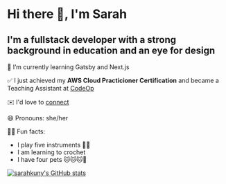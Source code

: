 
# Hi there 👋, I'm Sarah

## I'm a fullstack developer with a strong background in education and an eye for design

🌱 I’m currently learning Gatsby and Next.js

✅ I just achieved my **AWS Cloud Practicioner Certification** and became a Teaching Assistant at [CodeOp](https://codeop.tech)

✉️ I'd love to [connect](https://www.linkedin.com/in/sarahkuny/)

😄 Pronouns: she/her

💃🏻 Fun facts:

- I play five instruments 🎻🎹
- I am learning to crochet
- I have four pets 🐱🐱🐱🐶

[![sarahkuny's GitHub stats](https://github-readme-stats.vercel.app/api?username=sarahkuny)](https://github.com/sarahkuny/github-readme-stats)

<!--
**sarahkuny/sarahkuny** is a ✨ _special_ ✨ repository because its `README.md` (this file) appears on your GitHub profile.

Here are some ideas to get you started:

- 🔭 I’m currently working on ...
- 🌱 I’m currently learning ...
- 👯 I’m looking to collaborate on ...
- 🤔 I’m looking for help with ...
- 💬 Ask me about ...
- 📫 How to reach me: ...
- 😄 Pronouns: ...
- ⚡ Fun fact: ...
-->
